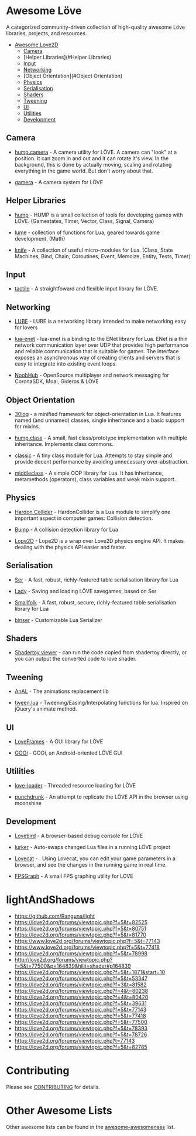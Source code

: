 Awesome Löve
=============

A categorized community-driven collection of high-quality awesome Löve libraries, projects, and resources.


- [Awesome Love2D](#awesome-unity)
  - [Camera](#camera)
  - [Helper Libraries](#Helper Libraries)
  - [Input](#input)
  - [Networking](#networking)
  - [Object Orientation](#Object Orientation)
  - [Physics](#physics)
  - [Serialisation](#serialisation)
  - [Shaders](#shaders)
  - [Tweening](#tweening)
  - [UI](#ui)
  - [Utilities](#utilities)
  - [Development](development)

## Camera

* [hump.camera](http://vrld.github.io/hump/#hump.camera) - A camera utility for LÖVE. A camera can "look" at a position. It can zoom in and out and it can rotate it's view. In the background, this is done by actually moving, scaling and rotating everything in the game world. But don't worry about that.

* [gamera](https://github.com/kikito/gamera) - A camera system for LÖVE


## Helper Libraries

* [hump](https://github.com/vrld/hump) - HUMP is a small collection of tools for developing games with LÖVE. (Gamestates, Timer, Vector, Class, Signal, Camera)

* [lume](https://github.com/rxi/lume/) -  collection of functions for Lua, geared towards game development. (Math)

* [knife](https://github.com/airstruck/knife) -  A collection of useful micro-modules for Lua. (Class, State Machines, Bind, Chain, Coroutines, Event, Memoize, Entity, Tests, Timer)


## Input

* [tactile](https://github.com/tesselode/tactile) -  A straightfoward and flexible input library for LÖVE.


## Networking
* [LUBE](https://github.com/bartbes/love-misc-libs/blob/LUBE-1.0/LUBE/docs.md) -  LUBE is a networking library intended to make networking easy for lovers

* [lua-enet](http://leafo.net/lua-enet/) -  lua-enet is a binding to the ENet library for Lua. ENet is a thin network communication layer over UDP that provides high performance and reliable communication that is suitable for games. The interface exposes an asynchronous way of creating clients and servers that is easy to integrate into existing event loops.

* [NoobHub](https://github.com/Overtorment/NoobHub) -  OpenSource multiplayer and network messaging for CoronaSDK, Moai, Gideros & LÖVE

## Object Orientation
* [30log](https://github.com/Yonaba/30log) - a minified framework for object-orientation in Lua. It features named (and unnamed) classes, single inheritance and a basic support for mixins.

* [hump.class](http://vrld.github.io/hump/#hump.class) - A small, fast class/prototype implementation with multiple inheritance. Implements class commons.

* [classic](https://github.com/rxi/classic/) - A tiny class module for Lua. Attempts to stay simple and provide decent performance by avoiding unnecessary over-abstraction.

* [middleclass](https://github.com/kikito/middleclass) - A simple OOP library for Lua. It has inheritance, metamethods (operators), class variables and weak mixin support.

## Physics
* [Hardon Collider](http://vrld.github.io/HardonCollider/) - HardonCollider is a Lua module to simplify one important aspect in computer games: Collision detection.

* [Bump](https://github.com/kikito/bump.lua) - A collision detection library for Lua

* [Lope2D](https://bitbucket.org/erlimoen/lope2d-v2/wiki/Home) - Lope2D is a wrap over Love2D physics engine API. It makes dealing with the physics API easier and faster.

## Serialisation

* [Ser](https://github.com/gvx/Ser) - A fast, robust, richly-featured table serialisation library for Lua

* [Lady](https://github.com/gvx/Lady) - Saving and loading LÖVE savegames, based on Ser

* [Smallfolk](https://github.com/gvx/Smallfolk) - A fast, robust, secure, richly-featured table serialisation library for Lua

* [binser](https://github.com/bakpakin/binser) - Customizable Lua Serializer


## Shaders

* [Shadertoy viewer](https://love2d.org/forums/viewtopic.php?f=5&t=80885) - can run the code copied from shadertoy directly, or you can output the converted code to love shader.

## Tweening

* [AnAL](https://love2d.org/forums/viewtopic.php?f=5&t=948) - The animations replacement lib

* [tween.lua](https://github.com/kikito/tween.lua) - Tweening/Easing/Interpolating functions for lua. Inspired on jQuery's animate method.

## UI

* [LoveFrames](https://github.com/KennyShields/LoveFrames) - A GUI library for LÖVE

* [GOOi](https://github.com/tavuntu/gooi) - GOOi, an Android-oriented LÖVE GUI

## Utilities

* [love-loader](https://github.com/kikito/love-loader) - Threaded resource loading for LÖVE

* [punchdrunk](https://github.com/TannerRogalsky/punchdrunk) - An attempt to replicate the LÖVE API in the browser using moonshine

## Development

* [Lovebird](https://github.com/rxi/lovebird) - A browser-based debug console for LÖVE

* [lurker](https://github.com/rxi/lurker) - Auto-swaps changed Lua files in a running LÖVE project

* [Lovecat](https://github.com/CoffeeKitty/lovecat) - . Using Lovecat, you can edit your game parameters in a browser, and see the changes in the running game in real time.

* [FPSGraph](https://github.com/icrawler/FPSGraph) - A small FPS graphing utility for LOVE

# lightAndShadows
* https://github.com/Ranguna/light
* https://love2d.org/forums/viewtopic.php?f=5&t=82525
* https://love2d.org/forums/viewtopic.php?f=5&t=80751
* https://love2d.org/forums/viewtopic.php?f=5&t=81770
* https://www.love2d.org/forums/viewtopic.php?f=5&t=77143
* https://www.love2d.org/forums/viewtopic.php?f=5&t=77418
* https://love2d.org/forums/viewtopic.php?f=5&t=78998
* http://love2d.org/forums/viewtopic.php?f=5&t=77500&p=164839&hilit=shader#p164839
* https://love2d.org/forums/viewtopic.php?f=5&t=1871&start=10
* https://love2d.org/forums/viewtopic.php?f=5&t=53347
* https://love2d.org/forums/viewtopic.php?f=3&t=81582
* https://love2d.org/forums/viewtopic.php?f=4&t=80238
* https://love2d.org/forums/viewtopic.php?f=4&t=80420
* https://love2d.org/forums/viewtopic.php?f=5&t=39631
* https://love2d.org/forums/viewtopic.php?f=5&t=77143
* https://love2d.org/forums/viewtopic.php?f=5&t=77418
* https://love2d.org/forums/viewtopic.php?f=5&t=77500
* https://love2d.org/forums/viewtopic.php?f=5&t=78393
* https://love2d.org/forums/viewtopic.php?f=5&t=78726
* https://love2d.org/forums/viewtopic.php?t=77143
* https://love2d.org/forums/viewtopic.php?f=5&t=82785

# Contributing
Please see [CONTRIBUTING](https://github.com/JanWerder/awesome-love2d/blob/master/CONTRIBUTING.md) for details.

# Other Awesome Lists
Other awesome lists can be found in the [awesome-awesomeness](https://github.com/bayandin/awesome-awesomeness) list.
